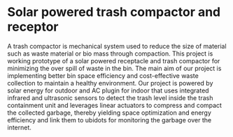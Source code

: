 # Solar powered trash compactor and receptor

 A trash compactor is mechanical system used to reduce the size of material such
as waste material or bio mass through compaction. This project is working
prototype of a solar powered receptacle and trash compactor for minimizing the
over spill of waste in the bin. The main aim of our project is implementing better
bin space efficiency and cost-effective waste collection to maintain a healthy
environment. Our project is powered by solar energy for outdoor and AC plugin
for indoor that uses integrated infrared and ultrasonic sensors to detect the trash
level inside the trash containment unit and leverages linear actuators to compress
and compact the collected garbage, thereby yielding space optimization and
energy efficiency and link them to ubidots for monitoring the garbage over the
internet.
